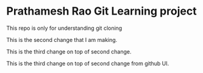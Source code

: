 # Prathamesh Rao Git Learning project

This repo is only for understanding git cloning

This is the second change that I am making.

This is the third change on top of second change.

This is the third change on top of second change from github UI.

